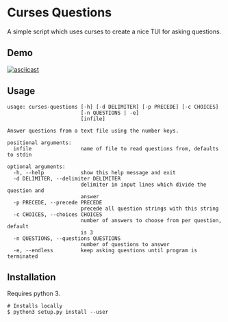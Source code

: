 # Curses Questions

A simple script which uses curses to create a nice TUI for asking questions.

## Demo

[![asciicast](https://asciinema.org/a/VM1Gx7rwbmdSP1vFbd5HecPtx.svg)](https://asciinema.org/a/VM1Gx7rwbmdSP1vFbd5HecPtx)

## Usage

```
usage: curses-questions [-h] [-d DELIMITER] [-p PRECEDE] [-c CHOICES]
                        [-n QUESTIONS | -e]
                        [infile]

Answer questions from a text file using the number keys.

positional arguments:
  infile                name of file to read questions from, defaults to stdin

optional arguments:
  -h, --help            show this help message and exit
  -d DELIMITER, --delimiter DELIMITER
                        delimiter in input lines which divide the question and
                        answer
  -p PRECEDE, --precede PRECEDE
                        precede all question strings with this string
  -c CHOICES, --choices CHOICES
                        number of answers to choose from per question, default
                        is 3
  -n QUESTIONS, --questions QUESTIONS
                        number of questions to answer
  -e, --endless         keep asking questions until program is terminated

```

## Installation

Requires python 3.

```
# Installs locally
$ python3 setup.py install --user
```
